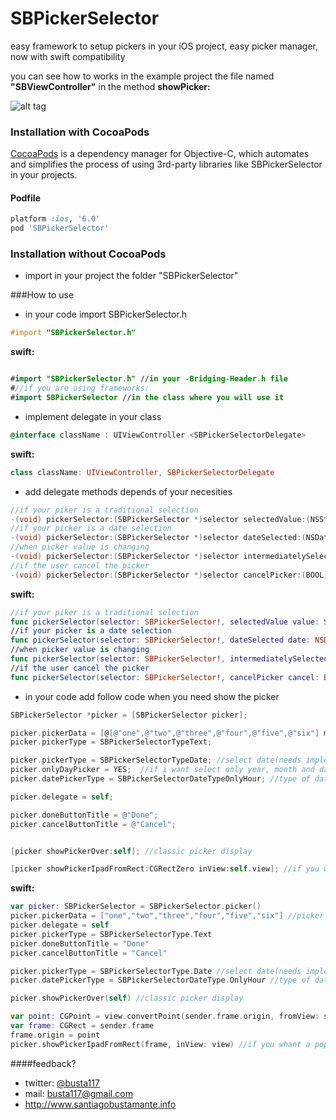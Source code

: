 SBPickerSelector
================

easy framework to setup pickers in your iOS project, easy picker manager, now with swift compatibility

you can see how to works in the example project the file named <b>"SBViewController"</b> in the method <b>showPicker:</b>


![alt tag](https://raw.githubusercontent.com/Busta117/SBPickerSelector/master/preview.png)



### Installation with CocoaPods

[CocoaPods](http://cocoapods.org) is a dependency manager for Objective-C, which automates and simplifies the process of using 3rd-party libraries like SBPickerSelector in your projects.

#### Podfile

```ruby
platform :ios, '6.0'
pod 'SBPickerSelector'
```

### Installation without CocoaPods
- import in your project the folder "SBPickerSelector"

###How to use

- in your code import SBPickerSelector.h
```objective-c
#import "SBPickerSelector.h"
```
<b>swift:</b>
```swift

#import "SBPickerSelector.h" //in your -Bridging-Header.h file
#//if you are using frameworks:
#import SBPickerSelector //in the class where you will use it
```
- implement delegate in your class
```objective-c
@interface className : UIViewController <SBPickerSelectorDelegate>
```
<b>swift:</b>
```swift
class className: UIViewController, SBPickerSelectorDelegate
```
- add delegate methods depends of your necesities
```objective-c
//if your piker is a traditional selection
-(void) pickerSelector:(SBPickerSelector *)selector selectedValue:(NSString *)value index:(NSInteger)idx;
//if your picker is a date selection
-(void) pickerSelector:(SBPickerSelector *)selector dateSelected:(NSDate *)date;
//when picker value is changing
-(void) pickerSelector:(SBPickerSelector *)selector intermediatelySelectedValue:(id)value atIndex:(NSInteger)idx;
//if the user cancel the picker
-(void) pickerSelector:(SBPickerSelector *)selector cancelPicker:(BOOL)cancel;
```
<b>swift:</b>
```swift
//if your piker is a traditional selection
func pickerSelector(selector: SBPickerSelector!, selectedValue value: String!, index idx: Int)
//if your picker is a date selection
func pickerSelector(selector: SBPickerSelector!, dateSelected date: NSDate!)
//when picker value is changing
func pickerSelector(selector: SBPickerSelector!, intermediatelySelectedValue value: AnyObject!, atIndex idx: Int)
//if the user cancel the picker
func pickerSelector(selector: SBPickerSelector!, cancelPicker cancel: Bool)
```
- in your code add follow code when you need show the picker
```objective-c
SBPickerSelector *picker = [SBPickerSelector picker];

picker.pickerData = [@[@"one",@"two",@"three",@"four",@"five",@"six"] mutableCopy]; //picker content
picker.pickerType = SBPickerSelectorTypeText;

picker.pickerType = SBPickerSelectorTypeDate; //select date(needs implements delegate methid with date)
picker.onlyDayPicker = YES;  //if i want select only year, month and day, without hour (default NO)
picker.datePickerType = SBPickerSelectorDateTypeOnlyHour; //type of date picker (complete, only day, only hour)

picker.delegate = self;

picker.doneButtonTitle = @"Done";
picker.cancelButtonTitle = @"Cancel";


[picker showPickerOver:self]; //classic picker display 

[picker showPickerIpadFromRect:CGRectZero inView:self.view]; //if you whant a popover picker in ipad, set the view an point target(if you set this and opens in iphone, picker shows normally)
```

<b>swift:</b>
```swift
var picker: SBPickerSelector = SBPickerSelector.picker()        
picker.pickerData = ["one","two","three","four","five","six"] //picker content
picker.delegate = self
picker.pickerType = SBPickerSelectorType.Text
picker.doneButtonTitle = "Done"
picker.cancelButtonTitle = "Cancel"

picker.pickerType = SBPickerSelectorType.Date //select date(needs implements delegate method with date)
picker.datePickerType = SBPickerSelectorDateType.OnlyHour //type of date picker (complete, only day, only hour)

picker.showPickerOver(self) //classic picker display 

var point: CGPoint = view.convertPoint(sender.frame.origin, fromView: sender.superview)
var frame: CGRect = sender.frame
frame.origin = point
picker.showPickerIpadFromRect(frame, inView: view) //if you whant a popover picker in ipad, set the view an point target(if you set this and opens in iphone, picker shows normally)
```
####feedback?

* twitter: [@busta117](http://www.twitter.com/busta117)
* mail: <busta117@gmail.com>
* <http://www.santiagobustamante.info>

